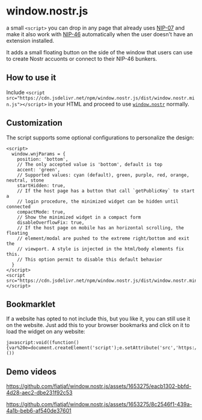 # window.nostr.js

a small `<script>` you can drop in any page that already uses [NIP-07](https://nips.nostr.com/7) and make it also work with [NIP-46](https://nips.nostr.com/46) automatically when the user doesn't have an extension installed.

It adds a small floating button on the side of the window that users can use to create Nostr accuonts or connect to their NIP-46 bunkers.

## How to use it

Include `<script src="https://cdn.jsdelivr.net/npm/window.nostr.js/dist/window.nostr.min.js"></script>` in your HTML and proceed to use [`window.nostr`](https://nips.nostr.com/7) normally.

## Customization
The script supports some optional configurations to personalize the design:

```
<script>
  window.wnjParams = {
    position: 'bottom',
    // The only accepted value is 'bottom', default is top
    accent: 'green',
    // Supported values: cyan (default), green, purple, red, orange, neutral, stone
    startHidden: true,
    // If the host page has a button that call `getPublicKey` to start a
    // login procedure, the minimized widget can be hidden until connected
    compactMode: true,
    // Show the minimized widget in a compact form
    disableOverflowFix: true,
    // If the host page on mobile has an horizontal scrolling, the floating
    // element/modal are pushed to the extreme right/bottom and exit the
    // viewport. A style is injected in the html/body elements fix this.
    // This option permit to disable this default behavior
  }
</script>
<script src="https://cdn.jsdelivr.net/npm/window.nostr.js/dist/window.nostr.min.js"></script>
```

## Bookmarklet

If a website has opted to not include this, but you like it, you can still use it on the website. Just add this to your browser bookmarks and click on it to load the widget on any website:

```
javascript:void((function(){var%20e=document.createElement('script');e.setAttribute('src','https://cdn.jsdelivr.net/npm/window.nostr.js/dist/window.nostr.min.js');document.body.appendChild(e)})())
```

## Demo videos

https://github.com/fiatjaf/window.nostr.js/assets/1653275/eacb1302-bbfd-4d28-aec2-dbe231f92c53

https://github.com/fiatjaf/window.nostr.js/assets/1653275/8c2546f1-439a-4a1b-beb6-af540de37601
